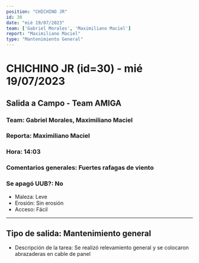 ```yaml
---
position: "CHICHINO JR"
id: 30
date: "mié 19/07/2023"
team: ['Gabriel Morales', 'Maximiliano Maciel']
report: "Maximiliano Maciel"
type: "Mantenimiento General"
---
```


# CHICHINO JR (id=30) - mié 19/07/2023
## Salida a Campo - Team AMIGA
### Team: Gabriel Morales, Maximiliano Maciel
### Reporta: Maximiliano Maciel
### Hora: 14:03
### Comentarios generales: Fuertes rafagas de viento
### Se apagó UUB?: No 
- Maleza: Leve
- Erosión: Sin erosión
- Acceso: Fácil
---------
## Tipo de salida: Mantenimiento general
   - Descripción de la tarea: Se realizó relevamiento general y se colocaron abrazaderas en cable de panel
